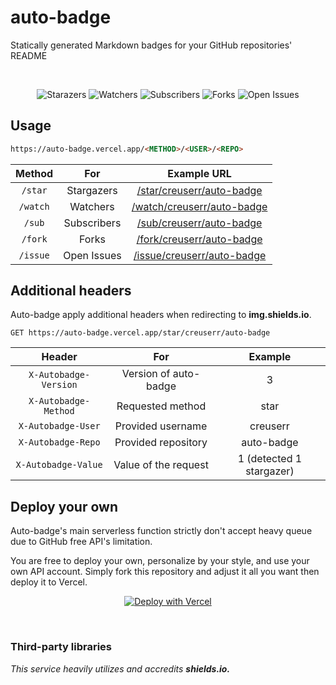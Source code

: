 # auto-badge
Statically generated Markdown badges for your GitHub repositories' README

<br><div align="center">

![Starazers](https://auto-badge.vercel.app/star/creuserr/auto-badge)
![Watchers](https://auto-badge.vercel.app/watch/creuserr/auto-badge)
![Subscribers](https://auto-badge.vercel.app/sub/creuserr/auto-badge)
![Forks](https://auto-badge.vercel.app/fork/creuserr/auto-badge)
![Open Issues](https://auto-badge.vercel.app/issue/creuserr/auto-badge)

</div>

## Usage

```html
https://auto-badge.vercel.app/<METHOD>/<USER>/<REPO>
```

| Method | For | Example URL |
|:-----:|:-----:|:-----:|
| `/star` | Stargazers | [/star/creuserr/auto-badge](https://auto-badge.vercel.app/star/creuserr/auto-badge) |
| `/watch` | Watchers | [/watch/creuserr/auto-badge](https://auto-badge.vercel.app/watch/creuserr/auto-badge) |
| `/sub` | Subscribers | [/sub/creuserr/auto-badge](https://auto-badge.vercel.app/sub/creuserr/auto-badge) |
| `/fork` | Forks | [/fork/creuserr/auto-badge](https://auto-badge.vercel.app/fork/creuserr/auto-badge) |
| `/issue` | Open Issues | [/issue/creuserr/auto-badge](https://auto-badge.vercel.app/issue/creuserr/auto-badge) |

## Additional headers
Auto-badge apply additional headers when redirecting to **img.shields.io**.

```http
GET https://auto-badge.vercel.app/star/creuserr/auto-badge
```

| Header | For | Example |
|:------:|:---:|:-------:|
| `X-Autobadge-Version` | Version of auto-badge | 3 |
| `X-Autobadge-Method` | Requested method | star |
| `X-Autobadge-User` | Provided username | creuserr |
| `X-Autobadge-Repo` | Provided repository | auto-badge |
| `X-Autobadge-Value` | Value of the request | 1 (detected 1 stargazer) |

## Deploy your own
Auto-badge's main serverless function strictly don't accept heavy queue due to GitHub free API's limitation.

You are free to deploy your own, personalize by your style, and use your own API account. Simply fork this repository and adjust it all you want then deploy it to Vercel.

<div align="center">

[![Deploy with Vercel](https://vercel.com/button)](https://vercel.com/new/clone?repository-url=https%3A%2F%2Fgithub.com%2Fcreuserr%2Fauto-badge%2Ftree%2Fmain)

</div><br>

### Third-party libraries

*This service heavily utilizes and accredits __shields.io.__*

